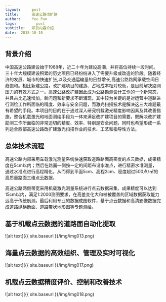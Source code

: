 ```yaml
---
layout:     post
title:      高速公路改扩建
author:     Yue Pan
tags: 		  post
subtitle:   项目内容介绍
date:  2018-10-10 
---
```

## 背景介绍

中国高速公路建设始于1988年，近二十年为建设高潮，并将高位持续一段时间。三十年大规模建设积累的历史项目已经纷纷进入了需要升级或改造的阶段。随着经济的发展、城市的快速扩张,以及交通运输量的日益增长,高速公路路网承载空间日趋饱和。相比新建公路，改扩建项目的建造、占地成本相对较低，是目前解决路网压力的有效方式之一。高速公路改扩建因此成为公路勘测设计工作的一个新常态，并且占比迅速增加，新问题和新要求不断涌现，其中较为关键的是对运营中道路进行测绘工作所面临的精度、效率与安全问题，而激光扫描技术是解决这三大难题最有希望的手段。本项目的目的在于通过深入研究机载激光精度影响因素及其改善措施，整合机载激光和地面测绘手段为一体来满足改扩建项目的需要，既解决改扩建勘测工作所面临的非常迫切的精度、效率、特别是安全问题，同时也希望形成一系列适合西部高速公路改扩建激光扫描作业的技术、工艺和指导性方法。



## 总体技术流程

高速公路内部采用车载激光测量系统快速获取道路路面高密度的点云数据，成果精度在5cm以内；然后在路面一侧按一定的间距布设水准点，进行精密水准测量，通过水准点进行高程精化，从而得到平面5cm、高程2cm、密度超过500点/㎡的高质量路面三维点云数据。

高速公路两侧带宽采用机载激光测量系统进行点云数据采集，成果精度可以达到15cm以内，满足1:2000测图要求，在高差变化大和植被覆盖的区域数据获取能力远高于传统航测。最后利用专业的数据成图软件，基于点云数据和高清影像数据完成道路纵横断面、道路带状地形图等专题测绘。


## 基于机载点云数据的道路面自动化提取

![alt text]({{ site.baseurl }}/img/img013.png)

## 海量点云数据的高效组织、管理及实时可视化

![alt text]({{ site.baseurl }}/img/img017.png)

## 机载点云数据精度评价、控制和改善技术

![alt text]({{ site.baseurl }}/img/img018.png)
